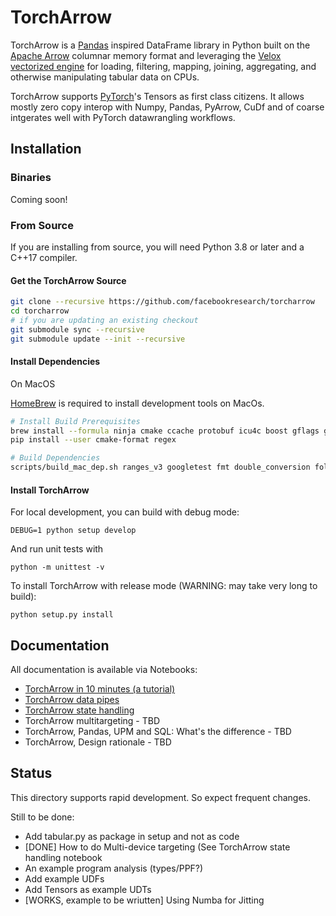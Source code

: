 # TorchArrow

TorchArrow is a [Pandas](https://github.com/pandas-dev/pandas) inspired DataFrame library in Python built on the [Apache Arrow](https://github.com/apache/arrow) columnar memory format and
leveraging the [Velox vectorized engine](https://github.com/facebookexternal/velox/) for loading, filtering, mapping, joining, aggregating, and
otherwise manipulating tabular data on CPUs.

TorchArrow supports [PyTorch](https://github.com/pytorch/pytorch)'s Tensors as first class citizens. It allows mostly zero copy interop with Numpy, Pandas, PyArrow, CuDf and of coarse intgerates well with PyTorch datawrangling workflows.


## Installation

### Binaries

Coming soon!

### From Source

If you are installing from source, you will need Python 3.8 or later and a C++17 compiler.

#### Get the TorchArrow Source
```bash
git clone --recursive https://github.com/facebookresearch/torcharrow
cd torcharrow
# if you are updating an existing checkout
git submodule sync --recursive
git submodule update --init --recursive
```

#### Install Dependencies

On MacOS

[HomeBrew](https://brew.sh/) is required to install development tools on MacOs.

```bash
# Install Build Prerequisites
brew install --formula ninja cmake ccache protobuf icu4c boost gflags glog libevent lz4 lzo snappy xz zstd
pip install --user cmake-format regex

# Build Dependencies
scripts/build_mac_dep.sh ranges_v3 googletest fmt double_conversion folly re2
```

#### Install TorchArrow
For local development, you can build with debug mode:
```
DEBUG=1 python setup develop
```

And run unit tests with
```
python -m unittest -v
```

To install TorchArrow with release mode (WARNING: may take very long to build):
```
python setup.py install
```


## Documentation
All documentation is available via Notebooks:
* [TorchArrow in 10 minutes (a tutorial)](https://github.com/facebookexternal/torchdata/blob/main/torcharrow/torcharrow10min.ipynb)
* [TorchArrow data pipes](https://github.com/facebookexternal/torchdata/blob/main/torcharrow/torcharrow_data_pipes.ipynb)
* [TorchArrow state handling](https://github.com/facebookexternal/torchdata/blob/main/torcharrow/torcharrow_state.ipynb)
* TorchArrow multitargeting - TBD
* TorchArrow, Pandas, UPM and SQL: What's the difference - TBD
* TorchArrow, Design rationale - TBD

## Status
This directory supports rapid development. So expect frequent changes.

Still to be done:
* Add tabular.py as package in setup and not as code
* [DONE] How to do Multi-device targeting (See TorchArrow state handling notebook
* An example program analysis (types/PPF?)
* Add example UDFs
* Add Tensors as example UDTs
* [WORKS, example to be wriutten] Using Numba for Jitting




